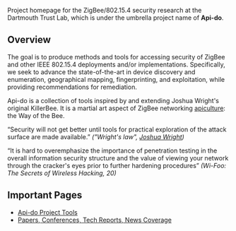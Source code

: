 Project homepage for the ZigBee/802.15.4 security research at the Dartmouth Trust Lab, which is under the umbrella project name of **Api-do**.

## Overview ##

The goal is to produce methods and tools for accessing security of ZigBee and other IEEE 802.15.4 deployments and/or implementations. Specifically, we seek to advance the state-of-the-art in device discovery and enumeration, geographical mapping, fingerprinting, and exploitation, while providing recommendations for remediation.

Api-do is a collection of tools inspired by and extending Joshua Wright's original KillerBee. It is a martial art aspect of ZigBee networking [apiculture](http://en.wikipedia.org/wiki/Beekeeping): the Way of the Bee.

“Security will not get better until tools for practical exploration of the attack surface are made available.” _("Wright's law", [Joshua Wright](http://www.willhackforsushi.com/))_

“It is hard to overemphasize the importance of penetration testing in the overall information security structure and the value of viewing your network through the cracker's eyes prior to further hardening procedures” _(Wi-Foo: The Secrets of Wireless Hacking, 20)_

## Important Pages ##
  * [Api-do Project Tools](OurTools.md)
  * [Papers, Conferences, Tech Reports, News Coverage](PapersAndCoverage.md)